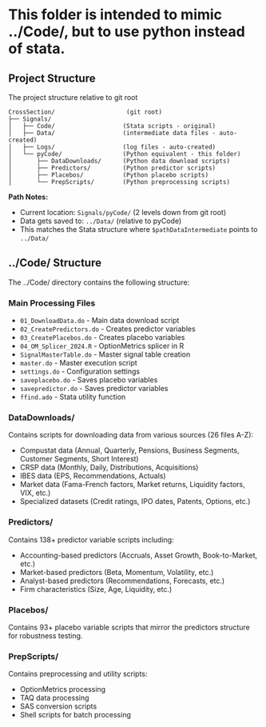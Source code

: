 # This folder is intended to mimic ../Code/, but to use python instead of stata.

## Project Structure

The project structure relative to git root

```
CrossSection/                    (git root)
├── Signals/
│   ├── Code/                   (Stata scripts - original)
│   ├── Data/                   (intermediate data files - auto-created)
│   ├── Logs/                   (log files - auto-created)
│   └── pyCode/                 (Python equivalent - this folder)
│       ├── DataDownloads/      (Python data download scripts)
│       ├── Predictors/         (Python predictor scripts)
│       ├── Placebos/           (Python placebo scripts)
│       └── PrepScripts/        (Python preprocessing scripts)
```

**Path Notes:**
- Current location: `Signals/pyCode/` (2 levels down from git root)
- Data gets saved to: `../Data/` (relative to pyCode)
- This matches the Stata structure where `$pathDataIntermediate` points to `../Data/`

## ../Code/ Structure

The ../Code/ directory contains the following structure:

### Main Processing Files
- `01_DownloadData.do` - Main data download script
- `02_CreatePredictors.do` - Creates predictor variables
- `03_CreatePlacebos.do` - Creates placebo variables
- `04_OM_Splicer_2024.R` - OptionMetrics splicer in R
- `SignalMasterTable.do` - Master signal table creation
- `master.do` - Master execution script
- `settings.do` - Configuration settings
- `saveplacebo.do` - Saves placebo variables
- `savepredictor.do` - Saves predictor variables
- `ffind.ado` - Stata utility function

### DataDownloads/
Contains scripts for downloading data from various sources (26 files A-Z):
- Compustat data (Annual, Quarterly, Pensions, Business Segments, Customer Segments, Short Interest)
- CRSP data (Monthly, Daily, Distributions, Acquisitions)
- IBES data (EPS, Recommendations, Actuals)
- Market data (Fama-French factors, Market returns, Liquidity factors, VIX, etc.)
- Specialized datasets (Credit ratings, IPO dates, Patents, Options, etc.)

### Predictors/
Contains 138+ predictor variable scripts including:
- Accounting-based predictors (Accruals, Asset Growth, Book-to-Market, etc.)
- Market-based predictors (Beta, Momentum, Volatility, etc.)
- Analyst-based predictors (Recommendations, Forecasts, etc.)
- Firm characteristics (Size, Age, Liquidity, etc.)

### Placebos/
Contains 93+ placebo variable scripts that mirror the predictors structure for robustness testing.

### PrepScripts/
Contains preprocessing and utility scripts:
- OptionMetrics processing
- TAQ data processing
- SAS conversion scripts
- Shell scripts for batch processing
